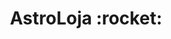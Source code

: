 <h1 align='center'>AstroLoja :rocket:</h1> 

<p align='center>E-Commerce de itens para astronautas e amantes do espaço.</p>

